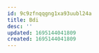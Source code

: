 ```yaml
---
id: 9c9zfnqqgng1xa93uubl24a
title: Bdi
desc: ''
updated: 1695144041809
created: 1695144041809
---
```

